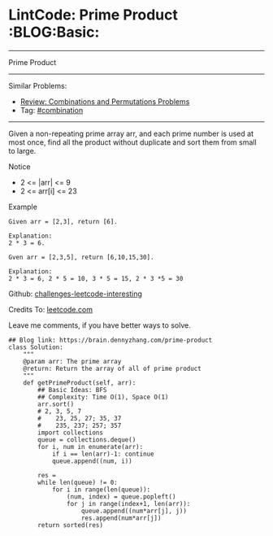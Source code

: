 # LintCode: Prime Product     :BLOG:Basic:


---

Prime Product  

---

Similar Problems:  
-   [Review: Combinations and Permutations Problems](https://brain.dennyzhang.com/review-combination)
-   Tag: [#combination](https://brain.dennyzhang.com/tag/combination)

---

Given a non-repeating prime array arr, and each prime number is used at most once, find all the product without duplicate and sort them from small to large.  

Notice  
-   2 <= |arr| <= 9
-   2 <= arr[i] <= 23

Example  

    Given arr = [2,3], return [6].
    
    Explanation:
    2 * 3 = 6.

    Gven arr = [2,3,5], return [6,10,15,30].
    
    Explanation:
    2 * 3 = 6, 2 * 5 = 10, 3 * 5 = 15, 2 * 3 *5 = 30

Github: [challenges-leetcode-interesting](https://github.com/DennyZhang/challenges-leetcode-interesting/tree/master/prime-product)  

Credits To: [leetcode.com](https://leetcode.com/problems/prime-product/description/)  

Leave me comments, if you have better ways to solve.  

    ## Blog link: https://brain.dennyzhang.com/prime-product
    class Solution:
        """
        @param arr: The prime array
        @return: Return the array of all of prime product
        """
        def getPrimeProduct(self, arr):
            ## Basic Ideas: BFS
            ## Complexity: Time O(1), Space O(1)
            arr.sort()
            # 2, 3, 5, 7
            #    23, 25, 27; 35, 37
            #    235, 237; 257; 357
            import collections
            queue = collections.deque()
            for i, num in enumerate(arr):
                if i == len(arr)-1: continue
                queue.append((num, i))
    
            res = 
            while len(queue) != 0:
                for i in range(len(queue)):
                    (num, index) = queue.popleft()
                    for j in range(index+1, len(arr)):
                        queue.append((num*arr[j], j))
                        res.append(num*arr[j])
            return sorted(res)